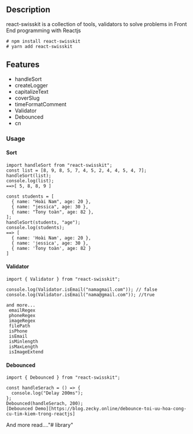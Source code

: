 ## Description


react-swisskit is a collection of tools, validators to solve problems in Front End programming with Reactjs

```
# npm install react-swisskit
# yarn add react-swisskit
```

## Features

- handleSort
- createLogger
- capitalizeText
- coverSlug
- timeFormatComment
- Validator
- Debounced
- cn

### Usage

#### Sort
```
import handleSort from "react-swisskit";
const list = [8, 9, 8, 5, 7, 4, 5, 2, 4, 4, 5, 4, 7];
handleSort(list);
console.log(list);
==>[ 5, 8, 8, 9 ]

const students = [
  { name: "Hoài Nam", age: 20 },
  { name: "jessica", age: 30 },
  { name: "Tony toàn", age: 82 },
];
handleSort(students, "age");
console.log(students);
==> [
  { name: 'Hoài Nam', age: 20 },
  { name: 'jessica', age: 30 },
  { name: 'Tony toàn', age: 82 }
]
```

#### Validator

```
import { Validator } from "react-swisskit";

console.log(Validator.isEmail("namagmail.com")); // false
console.log(Validator.isEmail("nama@gmail.com")); //true

and more...
 emailRegex
 phoneRegex
 imageRegex
 filePath
 isPhone
 isEmail
 isMinlength
 isMaxLength
 isImageExtend
```

#### Debounced
```
import { Debounced } from "react-swisskit";

const handleSerach = () => {
  console.log("Delay 200ms");
};
Debounced(handleSerach, 200); 
[Debounced Demo][https://blog.zecky.online/debounce-toi-uu-hoa-cong-cu-tim-kiem-trong-reactjs]
```

And more read...."# library" 
